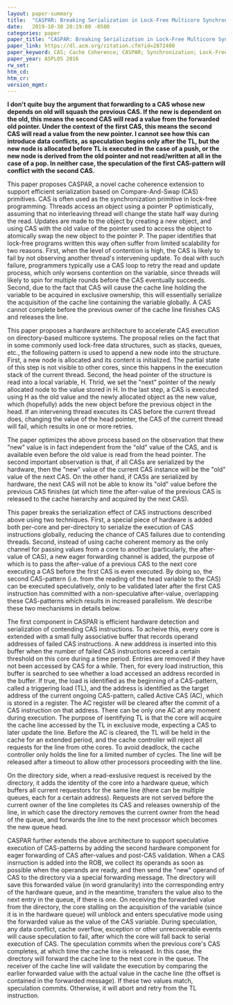 ```yaml
---
layout: paper-summary
title:  "CASPAR: Breaking Serialization in Lock-Free Multicore Synchronization"
date:   2019-10-30 20:19:00 -0500
categories: paper
paper_title: "CASPAR: Breaking Serialization in Lock-Free Multicore Synchronization"
paper_link: https://dl.acm.org/citation.cfm?id=2872400
paper_keyword: CAS; Cache Coherence; CASPAR; Synchronization; Lock-Free
paper_year: ASPLOS 2016
rw_set: 
htm_cd: 
htm_cr: 
version_mgmt: 
---
```


**I don't quite buy the argument that forwarding to a CAS whose new depends on old will squash the previous CAS. If the 
new is dependent on the old, this means the second CAS will read a value from the forwarded old pointer. Under the context
of the first CAS, this means the second CAS will read a value from the new pointer. I cannot see how this can introduce
data conflicts, as speculation begins only after the TL, but the new node is allocated before TL is executed in the case
of a push, or the new node is derived from the old pointer and not read/written at all in the case of a pop. In neither 
case, the speculation of the first CAS-pattern will conflict with the second CAS.**

This paper proposes CASPAR, a novel cache coherence extension to support efficient serialization based on Compare-And-Swap 
(CAS) primitives. CAS is often used as the synchronization primitive in lock-free programming. Threads access an object 
using a pointer P optimistically, assuming that no interleaving thread will change the state half way during the read. 
Updates are made to the object by creating a new object, and using CAS with the old value of the pointer used to access
the object to atomically swap the new object to the pointer P. The paper identifies that lock-free programs written this
way often suffer from limited scalability for two reasons. First, when the level of contention is high, the CAS is likely
to fail by not observing another thread's intervening update. To deal with such failure, programmers typically use a 
CAS loop to retry the read and update process, which only worsens contention on the variable, since threads will likely 
to spin for multiple rounds before the CAS eventually succeeds. Second, due to the fact that CAS will cause the cache line
holding the variable to be acquired in exclusive ownership, this will essentially serialize the acquisition of the cache
line containing the variable globally. A CAS cannot complete before the previous owner of the cache line finishes CAS
and releases the line. 

This paper proposes a hardware architecture to accelerate CAS execution on directory-based multicore systems. The proposal
relies on the fact that in some commonly used lock-free data structures, such as stacks, queues, etc., the following pattern 
is used to append a new node into the structure. First, a new node is allocated and its content is initialized. The partial
state of this step is not visible to other cores, since this happens in the execution stack of the current thread. Second,
the head pointer of the structure is read into a local variable, H. Thrid, we set the "next" pointer of the newly allocated
node to the value stored in H. In the last step, a CAS is executed using H as the old value and the newly allocated object
as the new value, which (hopefully) adds the new object before the previous object in the head. If an intervening thread
executes its CAS before the current thread does, changing the value of the head pointer, the CAS of the current thread
will fail, which results in one or more retries. 

The paper optimizes the above process based on the observation that thew "new" value is in fact independent from the "old"
value of the CAS, and is available even before the old value is read from the head pointer. The second important observation
is that, if all CASs are serialized by the hardware, then the "new" value of the current CAS instance will be the "old"
value of the next CAS. On the other hand, if CASs are serialized by hardware, the next CAS will not be able to know
its "old" value before the previous CAS finishes (at which time the after-value of the previous CAS is released to the 
cache hierarchy and acquired by the next CAS).

This paper breaks the serialization effect of CAS instructions described above using two techniques. First, a special
piece of hardware is added both per-core and per-directory to serialize the execution of CAS instructions globally,
reducing the chance of CAS failures due to contending threads. Second, instead of using cache coherent memory as the 
only channel for passing values from a core to another (particularly, the after-value of CAS), a new eager forwarding 
channel is added, the purpose of which is to pass the after-value of a previous CAS to the next core executing a CAS 
before the first CAS is even executed. By doing so, the second CAS-pattern (i.e. from the reading of the head variable to
the CAS) can be executed speculatively, only to be validated later after the first CAS instruction has committed with a
non-speculative after-value, overlapping these CAS-patterns which results in increased parallelism. We describe these 
two mechanisms in details below.

The first component in CASPAR is efficient hardware detection and serialization of contending CAS instructions. To
acheive this, every core is extended with a small fully associative buffer that records operand addresses of failed CAS 
instructions. A new adddress is inserted into this buffer when the number of failed CAS instructions exceed a certain threshold
on this core during a time period. Entries are removed if they have not been accessed by CAS for a while. Then, for 
every load instruction, this buffer is searched to see whether a load accessed an address recorded in the buffer. If true,
the load is identified as the beginning of a CAS-pattern, called a triggering load (TL), and the address is identified 
as the target address of the current ongoing CAS-pattern, called Active CAS (AC), which is stored in a register. The AC 
register will be cleared after the commit of a CAS instruction on that address. There can be only one AC at any moment 
during execution. The purpose of isentifying TL is that the core will acquire the cache line accessed by the TL in
exclusive mode, expecting a CAS to later update the line. Before the AC is cleared, the TL will be held in the cache
for an extended period, and the cache controller will reject all requests for the line from othe cores. To avoid deadlock,
the cache controller only holds the line for a limited number of cycles. The line will be released after a timeout to
allow other processors proceeding with the line.

On the directory side, when a read-exslusive request is received by the directory, it adds the identity of the core into
a hardware queue, which buffers all current requestors for the same line (there can be multiple queues, each for a certain
address). Requests are not served before the current owner of the line completes its CAS and releases ownership of the line,
in which case the directory removes the current owner from the head of the queue, and forwards the line to the next 
processor which becomes the new queue head. 

CASPAR further extends the above architecture to support speculative execution of CAS-patterns by adding the second hardware
component for eager forwarding of CAS after-values and post-CAS validation. When a CAS insrruction is added into the ROB, we 
collect its operands as soon as possible when the operands are ready, and then send the "new" operand of CAS to the directory
via a special forwarding message. The directory will save this forwarded value (in word granularity) into the corresponding 
entry of the hardware queue, and in the meantime, transfers the value also to the next entry in the queue, if there is one.
On receiving the forwarded value from the directory, the core stalling on the acquisition of the variable (since it is 
in the hardware queue) will unblock and enters speculative mode using the forwarded value as the value of the CAS variable.
During speculation, any data conflict, cache overflow, exception or other unrecoverable events will cause speculation to
fail, after which the core will fall back to serial execution of CAS. The speculation commits when the previous core's CAS
completes, at which time the cache line is released. In this case, the directory will forward the cache line to the next
core in the queue. The receiver of the cache line will validate the execution by comparing the earlier forwarded
value with the actual value in the cache line (the offset is contained in the forwarded message). If these two values match,
speculation commits. Otherwise, it will abort and retry from the TL instruction.